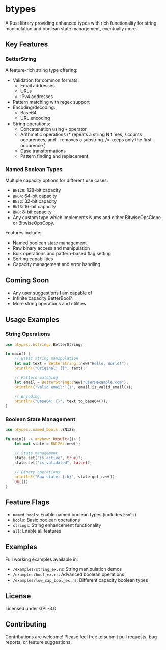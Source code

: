# btypes

A Rust library providing enhanced types with rich functionality for string manipulation and boolean state management, eventually more.

## Key Features

### BetterString
A feature-rich string type offering:
- Validation for common formats:
  - Email addresses
  - URLs
  - IPv4 addresses
- Pattern matching with regex support
- Encoding/decoding:
  - Base64
  - URL encoding
- String operations:
  - Concatenation using `+` operator
  - Arithmetic operations (* repeats a string N times, / counts occurences, and - removes a substring. /= keeps only the first occurence.)
  - Case transformations
  - Pattern finding and replacement

### Named Boolean Types
Multiple capacity options for different use cases:
- `BN128`: 128-bit capacity
- `BN64`: 64-bit capacity
- `BN32`: 32-bit capacity
- `BN16`: 16-bit capacity
- `BN8`: 8-bit capacity
- Any custom type which implements Nums and either BitwiseOpsClone or BitwiseOpsCopy.

Features include:
- Named boolean state management
- Raw binary access and manipulation
- Bulk operations and pattern-based flag setting
- Sorting capabilities
- Capacity management and error handling

## Coming Soon
- Any user suggestions I am capable of
- Infinite capacity BetterBool?
- More string operations and utilities

## Usage Examples

### String Operations
```rust
use btypes::bstring::BetterString;

fn main() {
    // Basic string manipulation
    let mut text = BetterString::new("Hello, World!");
    println!("Original: {}", text);
    
    // Pattern matching
    let email = BetterString::new("user@example.com");
    println!("Valid email: {}", email.is_valid_email());
    
    // Encoding
    println!("Base64: {}", text.to_base64());
}
```

### Boolean State Management
```rust
use btypes::named_bools::BN128;

fn main() -> anyhow::Result<()> {
    let mut state = BN128::new();
    
    // State management
    state.set("is_active", true)?;
    state.set("is_validated", false)?;
    
    // Binary operations
    println!("Raw state: {:b}", state.get_raw());
    Ok(())
}
```

## Feature Flags
- `named_bools`: Enable named boolean types (includes `bools`)
- `bools`: Basic boolean operations
- `strings`: String enhancement functionality
- `all`: Enable all features

## Examples
Full working examples available in:
- `/examples/string_ex.rs`: String manipulation demos
- `/examples/bool_ex.rs`: Advanced boolean operations
- `/examples/low_cap_bool_ex.rs`: Different capacity boolean types

## License
Licensed under GPL-3.0

## Contributing
Contributions are welcome! Please feel free to submit pull requests, bug reports, or feature suggestions.
